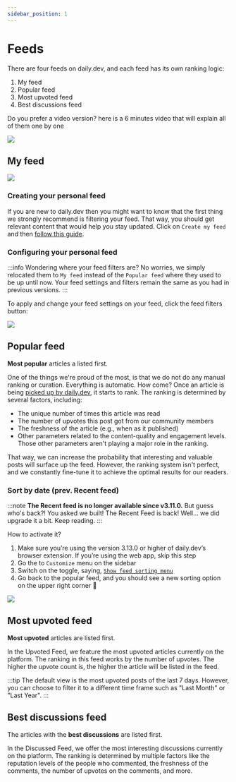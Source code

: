 ```yaml
---
sidebar_position: 1
---
```


# Feeds

There are four feeds on daily.dev, and each feed has its own ranking logic:

1. My feed
2. Popular feed 
3. Most upvoted feed
4. Best discussions feed

Do you prefer a video version? here is a 6 minutes video that will explain all of them one by one

[![](https://daily-now-res.cloudinary.com/image/upload/v1647589793/docs/feeds-youtube.png)](https://youtu.be/-NIuN8m5Pe8)



## My feed

![](https://daily-now-res.cloudinary.com/image/upload/v1641896166/docs/87532f59-b548-40b4-9f3d-c93043196a81.png)

### Creating your personal feed
If you are new to daily.dev then you might want to know that the first thing we strongly recommend is filtering your feed. That way, you should get relevant content that would help you stay updated. Click on `Create my feed` and then [follow this guide](../settingyourfeed/filtering-content-feed.md).

### Configuring your personal feed

:::info
Wondering where your feed filters are? No worries, we simply relocated them to `My feed` instead of the `Popular feed` where they used to be up until now. Your feed settings and filters remain the same as you had in previous versions. 
:::

To apply and change your feed settings on your feed, click the feed filters button:

![](https://daily-now-res.cloudinary.com/image/upload/v1641896926/docs/4a577d6a-23bf-4d94-8141-d5681cc564c8.png)

## Popular feed 

**Most popular** articles a listed first.

One of the things we're proud of the most, is that we do not do any manual ranking or curation. Everything is automatic. How come? Once an article is being [picked up by daily.dev](../how-does-daily-dev-work/how-to-get-featured.md), it starts to rank. The ranking is determined by several factors, including:

* The unique number of times this article was read
* The number of upvotes this post got from our community members
* The freshness of the article (e.g., when as it published)
* Other parameters related to the content-quality and engagement levels. Those other parameters aren't playing a major role in the ranking.

That way, we can increase the probability that interesting and valuable posts will surface up the feed. However, the ranking system isn't perfect, and we constantly fine-tune it to achieve the optimal results for our readers.

### Sort by date (prev. Recent feed)

:::note
**The Recent feed is no longer available since v3.11.0.** But guess who's back?! You asked we built! The Recent Feed is back! Well… we did upgrade it a bit. Keep reading.
:::

How to activate it?
1. Make sure you’re using the version 3.13.0 or higher of daily.dev’s browser extension. If you’re using the web app, skip this step
2. Go the to `Customize` menu on the sidebar
3. Switch on the toggle, saying, [`Show feed sorting menu`](../customize-your-feed/preferences.md)
4. Go back to the popular feed, and you should see a new sorting option on the upper right corner 👀

![](https://daily-now-res.cloudinary.com/image/upload/v1642427116/docs/Screen_Shot_2022-01-17_at_15.43.51.png)

## Most upvoted feed

**Most upvoted** articles are listed first.

In the Upvoted Feed, we feature the most upvoted articles currently on the platform. The ranking in this feed works by the number of upvotes. The higher the upvote count is, the higher the article will be listed in the feed.

:::tip
The default view is the most upvoted posts of the last 7 days. However, you can choose to filter it to a different time frame such as "Last Month" or "Last Year".
:::

## Best discussions feed

The articles with the **best discussions** are listed first.

In the Discussed Feed, we offer the most interesting discussions currently on the platform. The ranking is determined by multiple factors like the reputation levels of the people who commented, the freshness of the comments, the number of upvotes on the comments, and more.


